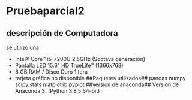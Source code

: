 # Pruebaparcial2
## descripción de Computadora
se utilizo una 
-  Intel® Core™ i5-7200U 2.5GHz (Soctava generación) 
-  Pantalla LED 15.6" HD TrueLife™ (1366x768)
-  8 GB RAM / Disco Duro 1 tera
-  tarjeta gráfica no disponible
##Paquetes utilizados##
pandas
numpy
scipy.stats 
matplotlib.pyplot 
##version de anaconda##
Version de Anaconda 3: (Python 3.8.5 64-bit)
